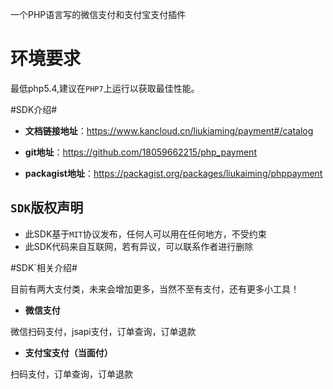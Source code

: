 一个PHP语言写的微信支付和支付宝支付插件

# 环境要求

最低php5.4,建议在`PHP7`上运行以获取最佳性能。

#SDK介绍# 

* **文档链接地址**：https://www.kancloud.cn/liukiaming/payment#/catalog

* **git地址**：https://github.com/18059662215/php_payment

* **packagist地址**：https://packagist.org/packages/liukaiming/phppayment

**`SDK`版权声明**
--
* 此SDK基于`MIT`协议发布，任何人可以用在任何地方，不受约束
* 此SDK代码来自互联网，若有异议，可以联系作者进行删除

#SDK`相关介绍#

目前有两大支付类，未来会增加更多，当然不至有支付，还有更多小工具！

* **微信支付**

微信扫码支付，jsapi支付，订单查询，订单退款

* **支付宝支付（当面付）**

扫码支付，订单查询，订单退款



